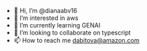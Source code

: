 - 👋 Hi, I’m @dianaabv16
- 👀 I’m interested in aws
- 🌱 I’m currently learning GENAI
- 💞️ I’m looking to collaborate on typescript
- 📫 How to reach me dabitova@amazon.com
